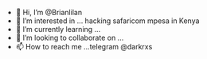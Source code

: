 - 👋 Hi, I’m @Brianlilan
- 👀 I’m interested in ... hacking safaricom mpesa in Kenya
- 🌱 I’m currently learning ...
- 💞️ I’m looking to collaborate on ...
- 📫 How to reach me ...telegram @darkrxs 

<!---
Brianlilan/Brianlilan is a ✨ special ✨ repository because its `README.md` (this file) appears on your GitHub profile.
You can click the Preview link to take a look at your changes.
--->
